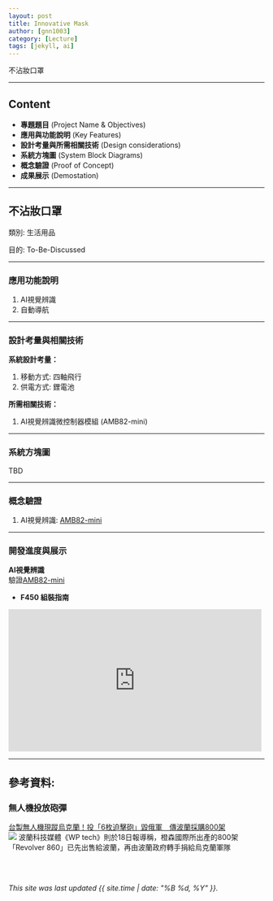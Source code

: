 ```yaml
---
layout: post
title: Innovative Mask
author: [gnn1003]
category: [Lecture]
tags: [jekyll, ai]
---
```


不沾妝口罩

---
## Content
* **專題題目** (Project Name & Objectives)
* **應用與功能說明** (Key Features)
* **設計考量與所需相關技術** (Design considerations)
* **系統方塊圖** (System Block Diagrams)
* **概念驗證** (Proof of Concept)
* **成果展示** (Demostation)

---
## 不沾妝口罩
類別: 生活用品 <br>

目的: To-Be-Discussed <br>

---
### 應用功能說明
1. AI視覺辨識
2. 自動導航

---
### 設計考量與相關技術
**系統設計考量：**<br>
1. 移動方式: 四軸飛行
2. 供電方式: 鋰電池

**所需相關技術：**<br>
1. AI視覺辨識微控制器模組 (AMB82-mini)

---
### 系統方塊圖
TBD

---
### 概念驗證
1. AI視覺辨識: [AMB82-mini](https://www.ruten.com.tw/item/show?22308071996883)

---
### 開發進度與展示
**AI視覺辨識**<br>
驗證[AMB82-mini](https://www.ruten.com.tw/item/show?22308071996883)<br>

* **F450 組裝指南**<br>
<iframe width="498" height="280" src="https://www.youtube.com/embed/cg1-L9EYe1U" title="F450 安裝指南" frameborder="0" allow="accelerometer; autoplay; clipboard-write; encrypted-media; gyroscope; picture-in-picture" allowfullscreen></iframe>


---
## 參考資料:

### 無人機投放砲彈
[台製無人機現蹤烏克蘭！投「6枚迫擊砲」毀俄軍　傳波蘭採購800架](https://www.ettoday.net/news/20220824/2323312.htm)<br>
![](https://cdn2.ettoday.net/images/6529/d6529313.jpg)
波蘭科技媒體《WP tech》則於18日報導稱，橙森國際所出產的800架「Revolver 860」已先出售給波蘭，再由波蘭政府轉手捐給烏克蘭軍隊





<br />
<br />

*This site was last updated {{ site.time | date: "%B %d, %Y" }}.*
